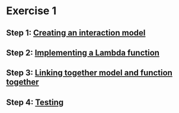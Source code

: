 # Exercise 1

## Step 1: [Creating an interaction model](model.md)
## Step 2: [Implementing a Lambda function](lambda.md)
## Step 3: [Linking together model and function together](link.md)
## Step 4: [Testing](test.md)





